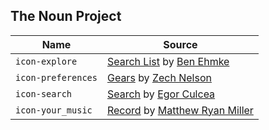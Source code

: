 ## The Noun Project

| Name                 | Source                                                                                                                 |
-----------------------|------------------------------------------------------------------------------------------------------------------------|
| ``icon-explore``     | [Search List](http://thenounproject.com/term/search-list/29506/) by [Ben Ehmke](http://thenounproject.com/bemky/)      |
| ``icon-preferences`` | [Gears](http://thenounproject.com/term/gears/50446/) by [Zech Nelson](http://thenounproject.com/zechnelson/)           |
| ``icon-search``      | [Search](http://thenounproject.com/term/search/14173/) by [Egor Culcea](http://thenounproject.com/egor.c/)             |
| ``icon-your_music``  | [Record](http://thenounproject.com/term/record/15789/) by [Matthew Ryan Miller](http://thenounproject.com/mattermill/) |
